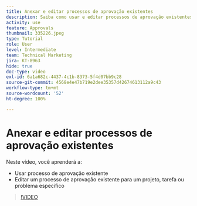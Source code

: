 ```yaml
---
title: Anexar e editar processos de aprovação existentes
description: Saiba como usar e editar processos de aprovação existentes para projetos, tarefas ou problemas no [!DNL  Workfront].
activity: use
feature: Approvals
thumbnail: 335226.jpeg
type: Tutorial
role: User
level: Intermediate
team: Technical Marketing
jira: KT-8963
hide: true
doc-type: video
exl-id: 6a1a682c-4437-4c1b-8373-5f4d07bb9c28
source-git-commit: 4568e4e47b719e2dee35357d42674613112a9c43
workflow-type: tm+mt
source-wordcount: '52'
ht-degree: 100%

---
```


# Anexar e editar processos de aprovação existentes

Neste vídeo, você aprenderá a:

* Usar processo de aprovação existente
* Editar um processo de aprovação existente para um projeto, tarefa ou problema específico

>[!VIDEO](https://video.tv.adobe.com/v/335226/?quality=12&learn=on&enablevpops)

<!--
learn more URLS
-->
